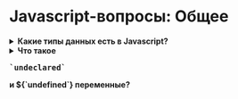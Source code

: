 # Javascript-вопросы: Общее

<details>
  <summary><b>Какие типы данных есть в Javascript?</b></summary>
  <p>

Примитивы:
* `undefined`
* `boolean`
* `number`
* `string`
* `bigint`
* `symbol`

Сложные:
* `null`
* `object`
* `function`

  </p>
</details>



<details>
  <summary><b>Что такое <pre>`undeclared`</pre> и ${`undefined`} переменные?</b></summary>
  <p>

`undeclared` — переменные, которых не существует в программе и не объявлены.

`undefined` — объявленные переменные, которым не присвоено значение.

  </p>
</details>

